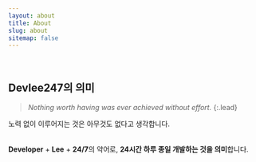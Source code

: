 ```yaml
---
layout: about
title: About
slug: about
sitemap: false
---
```



<br>

## Devlee247의 의미
> *Nothing worth having was ever achieved without effort.*
{:.lead}

노력 없이 이루어지는 것은 아무것도 없다고 생각합니다.<br><br>


**Developer** + **Lee** + **24/7**의 약어로, **24시간 하루 종일 개발하는 것을 의미**합니다. 